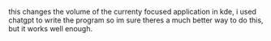 this changes the volume of the currenty focused application in kde, i used chatgpt to write the program so im sure theres a much better way to do this, but it works well enough.
